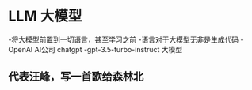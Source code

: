 # LLM 大模型
-将大模型前置到一切语言，甚至学习之前
-语言对于大模型无非是生成代码
-OpenAI AI公司 chatgpt
-gpt-3.5-turbo-instruct 大模型

## 代表汪峰，写一首歌给森林北